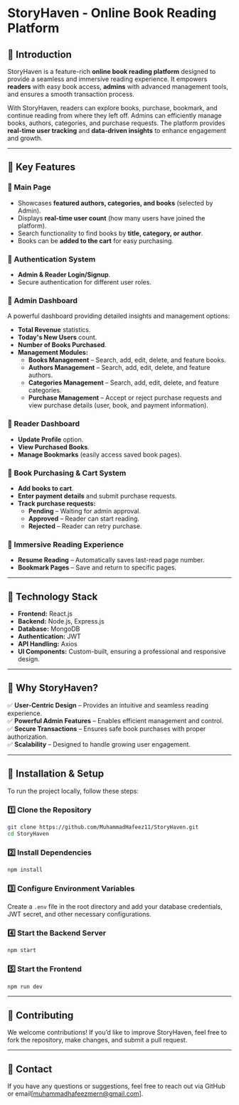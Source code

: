 # StoryHaven - Online Book Reading Platform

## 🚀 Introduction
StoryHaven is a feature-rich **online book reading platform** designed to provide a seamless and immersive reading experience. It empowers **readers** with easy book access, **admins** with advanced management tools, and ensures a smooth transaction process.

With StoryHaven, readers can explore books, purchase, bookmark, and continue reading from where they left off. Admins can efficiently manage books, authors, categories, and purchase requests. The platform provides **real-time user tracking** and **data-driven insights** to enhance engagement and growth.

---

## 🌟 Key Features
### **🔹 Main Page**
- Showcases **featured authors, categories, and books** (selected by Admin).
- Displays **real-time user count** (how many users have joined the platform).
- Search functionality to find books by **title, category, or author**.
- Books can be **added to the cart** for easy purchasing.

### **🔹 Authentication System**
- **Admin & Reader Login/Signup**.
- Secure authentication for different user roles.

### **🔹 Admin Dashboard**
A powerful dashboard providing detailed insights and management options:
- **Total Revenue** statistics.
- **Today's New Users** count.
- **Number of Books Purchased**.
- **Management Modules:**
  - **Books Management** – Search, add, edit, delete, and feature books.
  - **Authors Management** – Search, add, edit, delete, and feature authors.
  - **Categories Management** – Search, add, edit, delete, and feature categories.
  - **Purchase Management** – Accept or reject purchase requests and view purchase details (user, book, and payment information).

### **🔹 Reader Dashboard**
- **Update Profile** option.
- **View Purchased Books**.
- **Manage Bookmarks** (easily access saved book pages).

### **🔹 Book Purchasing & Cart System**
- **Add books to cart**.
- **Enter payment details** and submit purchase requests.
- **Track purchase requests:**
  - **Pending** – Waiting for admin approval.
  - **Approved** – Reader can start reading.
  - **Rejected** – Reader can retry purchase.

### **🔹 Immersive Reading Experience**
- **Resume Reading** – Automatically saves last-read page number.
- **Bookmark Pages** – Save and return to specific pages.

---

## 📌 Technology Stack
- **Frontend:** React.js
- **Backend:** Node.js, Express.js
- **Database:** MongoDB
- **Authentication:** JWT
- **API Handling:** Axios
- **UI Components:** Custom-built, ensuring a professional and responsive design.

---

## 🎯 Why StoryHaven?
✅ **User-Centric Design** – Provides an intuitive and seamless reading experience.  
✅ **Powerful Admin Features** – Enables efficient management and control.  
✅ **Secure Transactions** – Ensures safe book purchases with proper authorization.  
✅ **Scalability** – Designed to handle growing user engagement.  

---

## 📂 Installation & Setup
To run the project locally, follow these steps:

### **1️⃣ Clone the Repository**
```bash
git clone https://github.com/MuhammadHafeez11/StoryHaven.git
cd StoryHaven
```

### **2️⃣ Install Dependencies**
```bash
npm install
```

### **3️⃣ Configure Environment Variables**
Create a `.env` file in the root directory and add your database credentials, JWT secret, and other necessary configurations.

### **4️⃣ Start the Backend Server**
```bash
npm start
```

### **5️⃣ Start the Frontend**
```bash
npm run dev
```

---

## 🤝 Contributing
We welcome contributions! If you’d like to improve StoryHaven, feel free to fork the repository, make changes, and submit a pull request.

---

## 📧 Contact
If you have any questions or suggestions, feel free to reach out via GitHub or email[muhammadhafeezmern@gmail.com].



